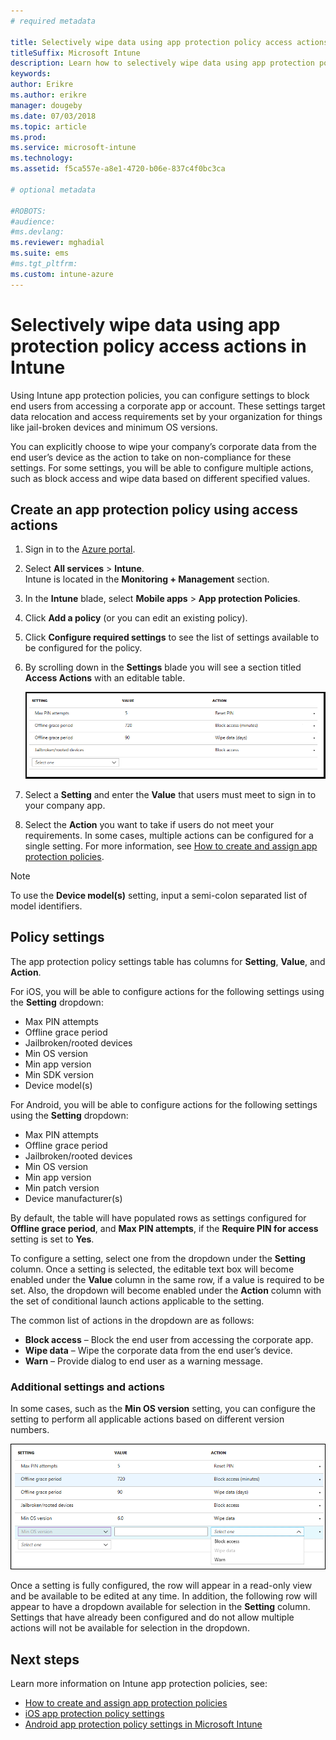 ```yaml
---
# required metadata

title: Selectively wipe data using app protection policy access actions
titleSuffix: Microsoft Intune
description: Learn how to selectively wipe data using app protection policy access actions in Microsoft Intune.
keywords:
author: Erikre
ms.author: erikre
manager: dougeby
ms.date: 07/03/2018
ms.topic: article
ms.prod:
ms.service: microsoft-intune
ms.technology:
ms.assetid: f5ca557e-a8e1-4720-b06e-837c4f0bc3ca

# optional metadata

#ROBOTS:
#audience:
#ms.devlang:
ms.reviewer: mghadial
ms.suite: ems
#ms.tgt_pltfrm:
ms.custom: intune-azure
---
```


# Selectively wipe data using app protection policy access actions in Intune

Using Intune app protection policies, you can configure settings to block end users from accessing a corporate app or account. These settings target data relocation and access requirements set by your organization for things like jail-broken devices and minimum OS versions.
 
You can explicitly choose to wipe your company’s corporate data from the end user’s device as the action to take on non-compliance for these settings. For some settings, you will be able to configure multiple actions, such as block access and wipe data based on different specified values.

## Create an app protection policy using access actions

1. Sign in to the [Azure portal](https://portal.azure.com).
2. Select **All services** > **Intune**.  
    Intune is located in the **Monitoring + Management** section.
3. In the **Intune** blade, select **Mobile apps** > **App protection Policies**.
4. Click **Add a policy** (or you can edit an existing policy). 
5. Click **Configure required settings** to see the list of settings available to be configured for the policy. 
6. By scrolling down in the **Settings** blade you will see a section titled **Access Actions** with an editable table.

    ![Screenshot of the Intune app protection access actions](./media/apps-selective-wipe-access-actions01.png)

7. Select a **Setting** and enter the **Value** that users must meet to sign in to your company app. 
8. Select the **Action** you want to take if users do not meet your requirements. In some cases, multiple actions can be configured for a single setting. For more information, see [How to create and assign app protection policies](app-protection-policies.md).

>[!NOTE]
> To use the **Device model(s)** setting, input a semi-colon separated list of model identifiers. 

## Policy settings 

The app protection policy settings table has columns for **Setting**, **Value**, and **Action**.

For iOS, you will be able to configure actions for the following settings using the **Setting** dropdown:
-  Max PIN attempts
-  Offline grace period
-  Jailbroken/rooted devices
-  Min OS version
-  Min app version
-  Min SDK version
-  Device model(s)

For Android, you will be able to configure actions for the following settings using the **Setting** dropdown:
-  Max PIN attempts
-  Offline grace period
-  Jailbroken/rooted devices
-  Min OS version
-  Min app version
-  Min patch version
-  Device manufacturer(s)

By default, the table will have populated rows as settings configured for **Offline grace period**, and **Max PIN attempts**, if the **Require PIN for access** setting is set to **Yes**.
 
To configure a setting, select one from the dropdown under the **Setting** column. Once a setting is selected, the editable text box will become enabled under the **Value** column in the same row, if a value is required to be set. Also, the dropdown will become enabled under the **Action** column with the set of conditional launch actions applicable to the setting. 

The common list of actions in the dropdown are as follows:
-  **Block access** – Block the end user from accessing the corporate app.
-  **Wipe data** – Wipe the corporate data from the end user’s device.
-  **Warn** – Provide dialog to end user as a warning message.

### Additional settings and actions 

In some cases, such as the **Min OS version** setting, you can configure the setting to perform all applicable actions based on different version numbers. 

![Screenshot of the Intune app protection access actions - Min OS version](./media/apps-selective-wipe-access-actions05.png)

Once a setting is fully configured, the row will appear in a read-only view and be available to be edited at any time. In addition, the following row will appear to have a dropdown available for selection in the **Setting** column. Settings that have already been configured and do not allow multiple actions will not be available for selection in the dropdown.

## Next steps

Learn more information on Intune app protection policies, see:
- [How to create and assign app protection policies](app-protection-policies.md)
- [iOS app protection policy settings](app-protection-policy-settings-ios.md)
- [Android app protection policy settings in Microsoft Intune](app-protection-policy-settings-android.md) 



